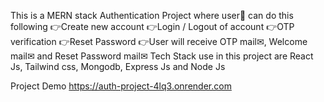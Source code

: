 This is a MERN stack Authentication Project where user🙂 can do this following
👉Create new account
👉Login / Logout of account
👉OTP verification
👉Reset Password
👉User will receive OTP mail✉, Welcome mail✉ and Reset Password mail✉
Tech Stack use in this project are
React Js, Tailwind css, Mongodb, Express Js and Node Js

Project Demo
https://auth-project-4lq3.onrender.com
